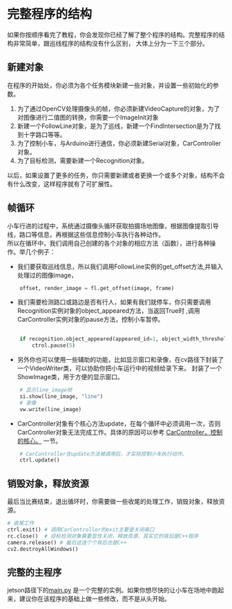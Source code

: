 # 完整程序的结构
如果你按顺序看完了教程，你会发现你已经了解了整个程序的结构。完整程序的结构非常简单，跟巡线程序的结构没有什么区别，
大体上分为一下三个部分。
## 新建对象
在程序的开始处，你必须为各个任务模块新建一些对象，并设置一些初始化的参数。
 1. 为了通过OpenCV处理摄像头的帧，你必须新建VideoCapture的对象，为了对图像进行二值图的转换，你需要一个ImageInit对象
 2. 新建一个FollowLine对象，是为了巡线，新建一个FindIntersection是为了找到十字路口等等。
 3. 为了控制小车，与Arduino进行通信，你必须新建Serial对象，CarController对象。
 4. 为了目标检测，需要新建一个Recognition对象。   
 
以后，如果设置了更多的任务，你只需要新建或者更换一个或多个对象，结构不会有什么改变，这样程序就有了可扩展性。
## 帧循环
小车行进的过程中，系统通过摄像头循环获取拍摄场地图像，根据图像提取引导线，路口等信息，再根据这些信息控制小车执行各种动作。   
所以在循环中，我们调用自己创建的各个对象的相应方法（函数），进行各种操作。举几个例子：
- 我们要获取巡线信息，所以我们调用FollowLine实例的get_offset方法,并输入处理过的图像image，
```python
    offset, render_image = fl.get_offset(image, frame) 
```
- 我们需要检测路口或路边是否有行人，如果有我们就停车，你只需要调用Recognition实例对象的object_appeared方法，当返回True时
,调用CarController实例对象的pause方法，控制小车暂停。
```python
      
    if recognition.object_appeared(appeared_id=1, object_width_threshold=30, delay_time=5):
        ctrol.pause(5)
```  
- 另外你也可以使用一些辅助的功能，比如显示窗口和录像，在cv路径下封装了一个VideoWriter类，可以协助你把小车运行中的视频给录下来。
封装了一个ShowImage类，用于方便的显示窗口。
```python
    # 显示line_image帧
    si.show(line_image, "line")
    # 录像
    vw.write(line_image)
```
- CarController对象有个核心方法update，在每个循环中必须调用一次，否则CarController对象无法完成工作。具体的原因可以参考
[CarController，控制的核心。](https://github.com/lonerlin/SelfDrivingCVCar/blob/testing/Tutorial/car_controller.md) 一节。
```python
    # CarController在update方法被调用后，才实际控制小车执行动作。
    ctrl.update()
```
## 销毁对象，释放资源
最后当比赛结束，退出循环时，你需要做一些收尾的处理工作，销毁对象，释放资源。
```python
# 收尾工作
ctrl.exit() # 调用CarController的exit主要是关闭串口 
rc.close()  # 目标检测对象需要显性关闭，释放资源，其实它的背后是C++程序
camera.release() # 最后这连个个背后也是C++
cv2.destroyAllWindows()
```

## 完整的主程序

jetson路径下的[main.py](https://github.com/lonerlin/SelfDrivingCVCar/blob/testing/jetson/main.py)
是一个完整的实例。如果你想尽快的让小车在场地中跑起来，建议你在该程序的基础上做一些修改，而不是从头开始。
